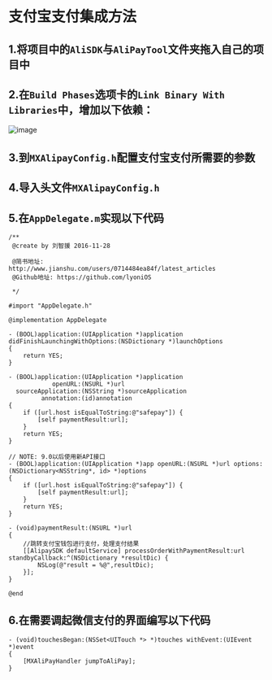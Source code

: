 # 支付宝支付集成方法
## 1.将项目中的`AliSDK`与`AliPayTool`文件夹拖入自己的项目中

## 2.在`Build Phases`选项卡的`Link Binary With Libraries`中，增加以下依赖：
![image](https://img.alicdn.com/top/i1/LB1PlBHKpXXXXXoXXXXXXXXXXXX)

## 3.到`MXAlipayConfig.h`配置支付宝支付所需要的参数

## 4.导入头文件`MXAlipayConfig.h`

## 5.在`AppDelegate.m`实现以下代码

```
/**
 @create by 刘智援 2016-11-28
 
 @简书地址:    http://www.jianshu.com/users/0714484ea84f/latest_articles
 @Github地址: https://github.com/lyoniOS
 
 */

#import "AppDelegate.h"

@implementation AppDelegate

- (BOOL)application:(UIApplication *)application didFinishLaunchingWithOptions:(NSDictionary *)launchOptions
{
    return YES;
}

- (BOOL)application:(UIApplication *)application
            openURL:(NSURL *)url
  sourceApplication:(NSString *)sourceApplication
         annotation:(id)annotation
{
    if ([url.host isEqualToString:@"safepay"]) {
        [self paymentResult:url];
    }
    return YES;
}

// NOTE: 9.0以后使用新API接口
- (BOOL)application:(UIApplication *)app openURL:(NSURL *)url options:(NSDictionary<NSString*, id> *)options
{
    if ([url.host isEqualToString:@"safepay"]) {
        [self paymentResult:url];
    }
    return YES;
}

- (void)paymentResult:(NSURL *)url
{
    //跳转支付宝钱包进行支付，处理支付结果
    [[AlipaySDK defaultService] processOrderWithPaymentResult:url standbyCallback:^(NSDictionary *resultDic) {
        NSLog(@"result = %@",resultDic);
    }];
}

@end

```
## 6.在需要调起微信支付的界面编写以下代码

```
- (void)touchesBegan:(NSSet<UITouch *> *)touches withEvent:(UIEvent *)event
{
    [MXAliPayHandler jumpToAliPay];
}


```